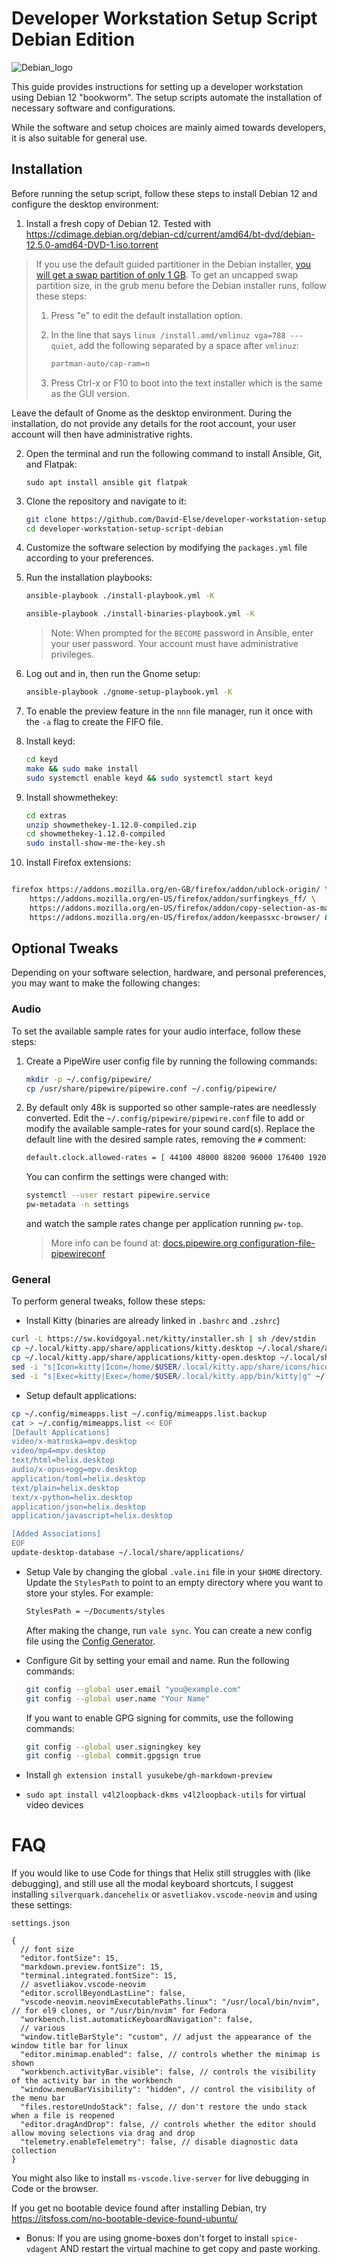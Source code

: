 # Developer Workstation Setup Script Debian Edition

![Debian_logo](./images/debian_logo.svg)

This guide provides instructions for setting up a developer workstation using Debian 12 "bookworm". The setup scripts automate the installation of necessary software and configurations.

While the software and setup choices are mainly aimed towards developers, it is also suitable for general use.

## Installation

Before running the setup script, follow these steps to install Debian 12 and configure the desktop environment:

1. Install a fresh copy of Debian 12. Tested with https://cdimage.debian.org/debian-cd/current/amd64/bt-dvd/debian-12.5.0-amd64-DVD-1.iso.torrent

> If you use the default guided partitioner in the Debian installer, [you will get a swap partition of only 1 GB](https://bugs.debian.org/cgi-bin/bugreport.cgi?bug=987503). To get an uncapped swap partition size, in the grub menu before the Debian installer runs, follow these steps:
>
> 1. Press "e" to edit the default installation option.
> 2. In the line that says `linux /install.amd/vmlinuz vga=788 --- quiet`, add the following separated by a space after `vmlinuz`:
>
>    ```sh
>    partman-auto/cap-ram=n
>    ```
>
> 3. Press Ctrl-x or F10 to boot into the text installer which is the same as the GUI version.

Leave the default of Gnome as the desktop environment. During the installation, do not provide any details for the root account, your user account will then have administrative rights.

2. Open the terminal and run the following command to install Ansible, Git, and Flatpak:

   ```
   sudo apt install ansible git flatpak
   ```

3. Clone the repository and navigate to it:

   ```sh
   git clone https://github.com/David-Else/developer-workstation-setup-script-debian
   cd developer-workstation-setup-script-debian
   ```

4. Customize the software selection by modifying the `packages.yml` file according to your preferences.

5. Run the installation playbooks:

   ```sh
   ansible-playbook ./install-playbook.yml -K
   ```

   ```sh
   ansible-playbook ./install-binaries-playbook.yml -K
   ```

   > Note: When prompted for the `BECOME` password in Ansible, enter your user password. Your account must have administrative privileges.

6. Log out and in, then run the Gnome setup:

   ```sh
   ansible-playbook ./gnome-setup-playbook.yml -K
   ```

7. To enable the preview feature in the `nnn` file manager, run it once with the `-a` flag to create the FIFO file.

8. Install keyd:

   ```sh
   cd keyd
   make && sudo make install
   sudo systemctl enable keyd && sudo systemctl start keyd
   ```

9. Install showmethekey:

   ```sh
   cd extras
   unzip showmethekey-1.12.0-compiled.zip
   cd showmethekey-1.12.0-compiled
   sudo install-show-me-the-key.sh
   ```

10. Install Firefox extensions:

```sh

firefox https://addons.mozilla.org/en-GB/firefox/addon/ublock-origin/ \
    https://addons.mozilla.org/en-US/firefox/addon/surfingkeys_ff/ \
    https://addons.mozilla.org/en-US/firefox/addon/copy-selection-as-markdown/ \
    https://addons.mozilla.org/en-US/firefox/addon/keepassxc-browser/ &
```

## Optional Tweaks

Depending on your software selection, hardware, and personal preferences, you may want to make the following changes:

### Audio

To set the available sample rates for your audio interface, follow these steps:

1. Create a PipeWire user config file by running the following commands:

   ```sh
   mkdir -p ~/.config/pipewire/
   cp /usr/share/pipewire/pipewire.conf ~/.config/pipewire/
   ```

2. By default only 48k is supported so other sample-rates are needlessly converted. Edit the `~/.config/pipewire/pipewire.conf` file to add or modify the available sample-rates for your sound card(s). Replace the default line with the desired sample rates, removing the `#` comment:

   ```sh
   default.clock.allowed-rates = [ 44100 48000 88200 96000 176400 192000 ]
   ```

   You can confirm the settings were changed with:

   ```sh
   systemctl --user restart pipewire.service
   pw-metadata -n settings
   ```

   and watch the sample rates change per application running `pw-top`.

   > More info can be found at: [docs.pipewire.org configuration-file-pipewireconf](https://gitlab.freedesktop.org/pipewire/pipewire/-/wikis/Config-PipeWire#configuration-file-pipewireconf)

### General

To perform general tweaks, follow these steps:

- Install Kitty (binaries are already linked in `.bashrc` and `.zshrc`)

```sh
curl -L https://sw.kovidgoyal.net/kitty/installer.sh | sh /dev/stdin
cp ~/.local/kitty.app/share/applications/kitty.desktop ~/.local/share/applications/
cp ~/.local/kitty.app/share/applications/kitty-open.desktop ~/.local/share/applications/
sed -i "s|Icon=kitty|Icon=/home/$USER/.local/kitty.app/share/icons/hicolor/256x256/apps/kitty.png|g" ~/.local/share/applications/kitty*.desktop
sed -i "s|Exec=kitty|Exec=/home/$USER/.local/kitty.app/bin/kitty|g" ~/.local/share/applications/kitty*.desktop
```

- Setup default applications:

```sh
cp ~/.config/mimeapps.list ~/.config/mimeapps.list.backup
cat > ~/.config/mimeapps.list << EOF
[Default Applications]
video/x-matroska=mpv.desktop
video/mp4=mpv.desktop
text/html=helix.desktop
audio/x-opus+ogg=mpv.desktop
application/toml=helix.desktop
text/plain=helix.desktop
text/x-python=helix.desktop
application/json=helix.desktop
application/javascript=helix.desktop

[Added Associations]
EOF
update-desktop-database ~/.local/share/applications/
```

- Setup Vale by changing the global `.vale.ini` file in your `$HOME` directory. Update the `StylesPath` to point to an empty directory where you want to store your styles. For example:

  ```sh
  StylesPath = ~/Documents/styles
  ```

  After making the change, run `vale sync`. You can create a new config file using the [Config Generator](https://vale.sh/generator).

- Configure Git by setting your email and name. Run the following commands:

  ```sh
  git config --global user.email "you@example.com"
  git config --global user.name "Your Name"
  ```

  If you want to enable GPG signing for commits, use the following commands:

  ```sh
  git config --global user.signingkey key
  git config --global commit.gpgsign true
  ```

- Install `gh extension install yusukebe/gh-markdown-preview`
- `sudo apt install v4l2loopback-dkms v4l2loopback-utils` for virtual video devices

# FAQ

If you would like to use Code for things that Helix still struggles with (like debugging), and still use all the modal keyboard shortcuts, I suggest installing `silverquark.dancehelix` or `asvetliakov.vscode-neovim` and using these settings:

`settings.json`

```jsonc
{
  // font size
  "editor.fontSize": 15,
  "markdown.preview.fontSize": 15,
  "terminal.integrated.fontSize": 15,
  // asvetliakov.vscode-neovim
  "editor.scrollBeyondLastLine": false,
  "vscode-neovim.neovimExecutablePaths.linux": "/usr/local/bin/nvim", // for el9 clones, or "/usr/bin/nvim" for Fedora
  "workbench.list.automaticKeyboardNavigation": false,
  // various
  "window.titleBarStyle": "custom", // adjust the appearance of the window title bar for linux
  "editor.minimap.enabled": false, // controls whether the minimap is shown
  "workbench.activityBar.visible": false, // controls the visibility of the activity bar in the workbench
  "window.menuBarVisibility": "hidden", // control the visibility of the menu bar
  "files.restoreUndoStack": false, // don't restore the undo stack when a file is reopened
  "editor.dragAndDrop": false, // controls whether the editor should allow moving selections via drag and drop
  "telemetry.enableTelemetry": false, // disable diagnostic data collection
}
```

You might also like to install `ms-vscode.live-server` for live debugging in Code or the browser.

If you get no bootable device found after installing Debian, try https://itsfoss.com/no-bootable-device-found-ubuntu/

- Bonus: If you are using gnome-boxes don't forget to install `spice-vdagent` AND restart the virtual machine to get copy and paste working.
